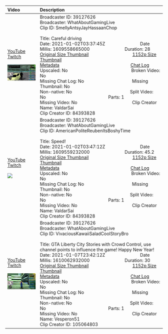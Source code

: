 |Video|Description|
|:---|:---|
|[YouTube](https://www.youtube.com/)<br>[Twitch](https://clips.twitch.tv/SmellyAntsyJayHassaanChop)<br><br>[<img src="../../../../../39127626/clips/thumbnails_1152p/2021/1/1609558665000_2021_01_02T03_37_45Z_39127626_SmellyAntsyJayHassaanChop_clips_thumbnails_1152p_40043625357-offset-8330-preview-2048x1152.jpg" width="200">](https://www.youtube.com/)|Broadcaster ID: 39127626          Broadcaster: WhatAboutGamingLive<br>Clip ID: SmellyAntsyJayHassaanChop             <br>Title: Careful driving<br>Date: 2021-01-02T03:37:45Z        Date Millis: 1609558665000        Duration: 28<br>[Original Size Thumbnail](../../../../../39127626/clips/thumbnails_orig/2021/1/1609558665000_2021_01_02T03_37_45Z_39127626_SmellyAntsyJayHassaanChop_clips_thumbnails_orig_40043625357-offset-8330-preview-0x0.jpg)          [1152p Size Thumbnail](../../../../../39127626/clips/thumbnails_1152p/2021/1/1609558665000_2021_01_02T03_37_45Z_39127626_SmellyAntsyJayHassaanChop_clips_thumbnails_1152p_40043625357-offset-8330-preview-2048x1152.jpg)<br>[Metadata](../../../../../39127626/clips/metadata/2021/1/1609558665000_2021_01_02T03_37_45Z_39127626_SmellyAntsyJayHassaanChop_clip_metadata.json)                 [Chat Log](../../../../../39127626/clips/chatlogs/2021/1/2021-01-02T03_37_45Z_39127626_SmellyAntsyJayHassaanChop_chat.json)<br>Upscaled: No                Broken Video: No<br>Missing Chat Log: No           Missing Thumbnail: No<br>Non-native: No              Split Video: No               Parts: 1<br>Missing Video: No              Clip Creator Name: ValdarSai<br>Clip Creator ID: 84393828
|[YouTube](https://www.youtube.com/)<br>[Twitch](https://clips.twitch.tv/AmericanPoliteReubenItsBoshyTime)<br><br>[<img src="../../../../../39127626/clips/thumbnails_1152p/2021/1/1609559232000_2021_01_02T03_47_12Z_39127626_AmericanPoliteReubenItsBoshyTime_clips_thumbnails_1152p_AT-cm%7C988891427-preview-2048x1152.jpg" width="200">](https://www.youtube.com/)|Broadcaster ID: 39127626          Broadcaster: WhatAboutGamingLive<br>Clip ID: AmericanPoliteReubenItsBoshyTime             <br>Title: Speed!<br>Date: 2021-01-02T03:47:12Z        Date Millis: 1609559232000        Duration: 45.2<br>[Original Size Thumbnail](../../../../../39127626/clips/thumbnails_orig/2021/1/1609559232000_2021_01_02T03_47_12Z_39127626_AmericanPoliteReubenItsBoshyTime_clips_thumbnails_orig_AT-cm%7C988891427-preview-0x0.jpg)          [1152p Size Thumbnail](../../../../../39127626/clips/thumbnails_1152p/2021/1/1609559232000_2021_01_02T03_47_12Z_39127626_AmericanPoliteReubenItsBoshyTime_clips_thumbnails_1152p_AT-cm%7C988891427-preview-2048x1152.jpg)<br>[Metadata](../../../../../39127626/clips/metadata/2021/1/1609559232000_2021_01_02T03_47_12Z_39127626_AmericanPoliteReubenItsBoshyTime_clip_metadata.json)                 [Chat Log](../../../../../39127626/clips/chatlogs/2021/1/2021-01-02T03_47_12Z_39127626_AmericanPoliteReubenItsBoshyTime_chat.json)<br>Upscaled: No                Broken Video: No<br>Missing Chat Log: No           Missing Thumbnail: No<br>Non-native: No              Split Video: No               Parts: 1<br>Missing Video: No              Clip Creator Name: ValdarSai<br>Clip Creator ID: 84393828
|[YouTube](https://www.youtube.com/)<br>[Twitch](https://clips.twitch.tv/VivaciousKawaiiSaladCoolStoryBro)<br><br>[<img src="../../../../../39127626/clips/thumbnails_1152p/2021/1/1610062932000_2021_01_07T23_42_12Z_39127626_VivaciousKawaiiSaladCoolStoryBro_clips_thumbnails_1152p_vod-858115976-offset-3732-preview-2048x1152.jpg" width="200">](https://www.youtube.com/)|Broadcaster ID: 39127626          Broadcaster: WhatAboutGamingLive<br>Clip ID: VivaciousKawaiiSaladCoolStoryBro             <br>Title: GTA Liberty City Stories with Crowd Control, use channel points to influence the game! Happy New Year!<br>Date: 2021-01-07T23:42:12Z        Date Millis: 1610062932000        Duration: 30<br>[Original Size Thumbnail](../../../../../39127626/clips/thumbnails_orig/2021/1/1610062932000_2021_01_07T23_42_12Z_39127626_VivaciousKawaiiSaladCoolStoryBro_clips_thumbnails_orig_vod-858115976-offset-3732-preview-0x0.jpg)          [1152p Size Thumbnail](../../../../../39127626/clips/thumbnails_1152p/2021/1/1610062932000_2021_01_07T23_42_12Z_39127626_VivaciousKawaiiSaladCoolStoryBro_clips_thumbnails_1152p_vod-858115976-offset-3732-preview-2048x1152.jpg)<br>[Metadata](../../../../../39127626/clips/metadata/2021/1/1610062932000_2021_01_07T23_42_12Z_39127626_VivaciousKawaiiSaladCoolStoryBro_clip_metadata.json)                 [Chat Log](../../../../../39127626/clips/chatlogs/2021/1/2021-01-07T23_42_12Z_39127626_VivaciousKawaiiSaladCoolStoryBro_chat.json)<br>Upscaled: No                Broken Video: No<br>Missing Chat Log: No           Missing Thumbnail: No<br>Non-native: No              Split Video: No               Parts: 1<br>Missing Video: No              Clip Creator Name: Vesperon51<br>Clip Creator ID: 105064803
